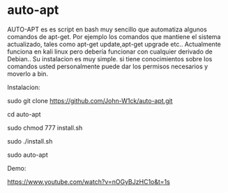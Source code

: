# auto-apt
AUTO-APT es es script en bash muy sencillo que automatiza algunos comandos de apt-get. Por ejemplo los comandos que mantiene el sistema actualizado, tales como apt-get update,apt-get upgrade etc.. Actualmente funciona en kali linux pero debería funcionar con cualquier derivado de Debian.. 
Su instalacion es muy simple. si tiene conocimientos sobre los comandos usted personalmente puede dar los permisos necesarios y moverlo a bin.

Instalacion:

sudo git clone https://github.com/John-W1ck/auto-apt.git

cd auto-apt
 
sudo chmod 777 install.sh

sudo ./install.sh

sudo auto-apt

Demo: 

https://www.youtube.com/watch?v=nOGyBJzHC1o&t=1s

